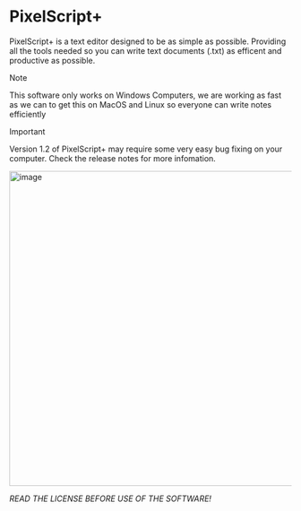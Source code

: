 # PixelScript+ 
PixelScript+ is a text editor designed to be as simple as possible. Providing all the tools needed so you can write text documents (.txt) as efficent and productive as possible.
>[!NOTE]
>This software only works on Windows Computers, we are working as fast as we can to get this on MacOS and Linux so everyone can write notes efficiently

>[!IMPORTANT]
>Version 1.2 of PixelScript+ may require some very easy bug fixing on your computer.
>Check the release notes for more infomation.

<img width="748" height="562" alt="image" src="https://github.com/user-attachments/assets/18cdbbda-fb71-43f7-b9d3-fcb1dd444c01" />






*READ THE LICENSE BEFORE USE OF THE SOFTWARE!*

